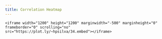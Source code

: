 ```yaml
---
title: Correlation Heatmap
---
```


<style>
  @import url(http://fonts.googleapis.com/css?family=Yanone+Kaffeesatz:400,700);
  
  /*
  #chart {
    position: relative;
    left: -250px;
  }
  */

  #chart {
      position: relative
      display: block;
      margin-left: auto;
      margin-right: auto;
      display: block
  }

body > p { width: 1900px; }

</style>

<script src="//d3js.org/d3.v2.min.js" charset="utf-8"></script>

<div id="chart">
<!---
  <script>
    d3.select("#graph").append("div")
        .attr("class", "rule")
        .call(context.rule());
  </script> -->

    <iframe width="1200" height="1200" marginwidth="-500" marginheight="0" frameborder="0" scrolling="no" src="https://plot.ly/~hpsilva/34.embed"></iframe>
    
</div>

